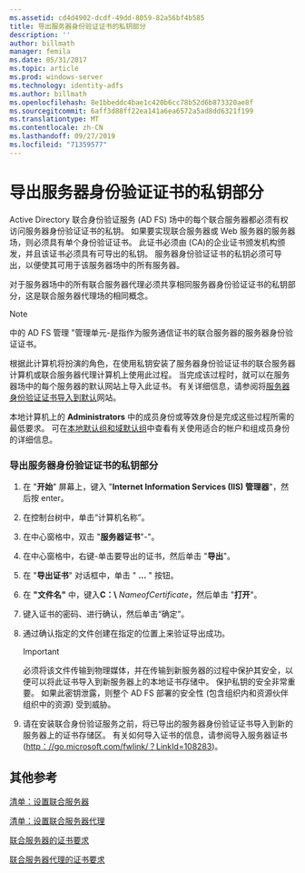 ```yaml
---
ms.assetid: cd4d4902-dcdf-49dd-8059-82a56bf4b585
title: 导出服务器身份验证证书的私钥部分
description: ''
author: billmath
manager: femila
ms.date: 05/31/2017
ms.topic: article
ms.prod: windows-server
ms.technology: identity-adfs
ms.author: billmath
ms.openlocfilehash: 8e1bbeddc4bae1c420b6cc78b52d6b873320ae8f
ms.sourcegitcommit: 6aff3d88ff22ea141a6ea6572a5ad8dd6321f199
ms.translationtype: MT
ms.contentlocale: zh-CN
ms.lasthandoff: 09/27/2019
ms.locfileid: "71359577"
---
```

# <a name="export-the-private-key-portion-of-a-server-authentication-certificate"></a>导出服务器身份验证证书的私钥部分

Active Directory 联合身份验证服务 \(AD FS\) 场中的每个联合服务器都必须有权访问服务器身份验证证书的私钥。 如果要实现联合服务器或 Web 服务器的服务器场，则必须具有单个身份验证证书。 此证书必须由 \(CA\)的企业证书颁发机构颁发，并且该证书必须具有可导出的私钥。 服务器身份验证证书的私钥必须可导出，以便使其可用于该服务器场中的所有服务器。  
  
对于服务器场中的所有联合服务器代理必须共享相同服务器身份验证证书的私钥部分，这是联合服务器代理场的相同概念。  
  
> [!NOTE]  
> 中的 AD FS 管理 "管理单元\-是指作为服务通信证书的联合服务器的服务器身份验证证书。  
  
根据此计算机将扮演的角色，在使用私钥安装了服务器身份验证证书的联合服务器计算机或联合服务器代理计算机上使用此过程。 当完成该过程时，就可以在服务器场中的每个服务器的默认网站上导入此证书。 有关详细信息，请参阅将[服务器身份验证证书导入到默认](Import-a-Server-Authentication-Certificate-to-the-Default-Web-Site.md)网站。  
  
本地计算机上的 **Administrators** 中的成员身份或等效身份是完成这些过程所需的最低要求。  可在[本地默认组和域默认组](https://go.microsoft.com/fwlink/?LinkId=83477)中查看有关使用适合的帐户和组成员身份的详细信息。   
  
### <a name="to-export-the-private-key-portion-of-a-server-authentication-certificate"></a>导出服务器身份验证证书的私钥部分  
  
1. 在 "**开始**" 屏幕上，键入 "**Internet Information Services \(IIS\) 管理器**"，然后按 enter。  
  
2. 在控制台树中，单击“计算机名称”。  
  
3. 在中心窗格中，双击 "**服务器证书**"\-"。  
  
4. 在中心窗格中，右键\-单击要导出的证书，然后单击 "**导出**"。  
  
5. 在 "**导出证书**" 对话框中，单击 " **...** " 按钮。  
  
6. 在 **"文件名"** 中，键入**C：\\** <em>NameofCertificate</em>，然后单击 "**打开**"。  
  
7. 键入证书的密码、进行确认，然后单击“确定”。  
  
8. 通过确认指定的文件创建在指定的位置上来验证导出成功。  
  
   > [!IMPORTANT]  
   > 必须将该文件传输到物理媒体，并在传输到新服务器的过程中保护其安全，以便可以将此证书导入到新服务器上的本地证书存储中。 保护私钥的安全非常重要。 如果此密钥泄露，则整个 AD FS 部署的安全性 \(包含组织内和资源伙伴组织中的资源\) 受到威胁。  
  
9. 请在安装联合身份验证服务之前，将已导出的服务器身份验证证书导入到新的服务器上的证书存储区。 有关如何导入证书的信息，请参阅导入服务器证书 \([http：\/\/go.microsoft.com\/fwlink\/？LinkId\=108283](https://go.microsoft.com/fwlink/?LinkId=108283)\)。  
  
## <a name="additional-references"></a>其他参考  
[清单：设置联合服务器](Checklist--Setting-Up-a-Federation-Server.md)  
  
[清单：设置联合服务器代理](Checklist--Setting-Up-a-Federation-Server-Proxy.md)  
  
[联合服务器的证书要求](https://technet.microsoft.com/library/dd807040.aspx)  
  
[联合服务器代理的证书要求](https://technet.microsoft.com/library/dd807054.aspx)  
  

